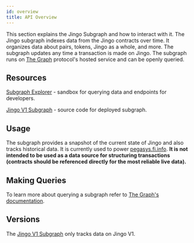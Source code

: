 ```yaml
---
id: overview
title: API Overview
---
```


This section explains the Jingo Subgraph and how to interact with it. The Jingo subgraph indexes data from the Jingo contracts over time. It organizes data about pairs, tokens, Jingo as a whole, and more. The subgraph updates any time a transaction is made on Jingo. The subgraph runs on [The Graph](https://thegraph.com/) protocol's hosted service and can be openly queried.

## Resources

[Subgraph Explorer](https://thegraph.com/explorer/subgraph/pegasys-fi/v1) - sandbox for querying data and endpoints for developers.

[Jingo V1 Subgraph](https://github.com/Jingo-Finance/v1-subgraph) - source code for deployed subgraph.

## Usage

The subgraph provides a snapshot of the current state of Jingo and also tracks historical data. It is currently used to power [pegasys.fi.info](https://pegasys.fi.info/). **It is not intended to be used as a data source for structuring transactions (contracts should be referenced directly for the most reliable live data).**

## Making Queries

To learn more about querying a subgraph refer to [The Graph's documentation](https://thegraph.com/docs/about/introduction).

## Versions

The [Jingo V1 Subgraph](https://thegraph.com/explorer/subgraph/pegasys-fi/v1) only tracks data on Jingo V1.